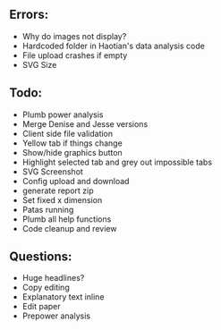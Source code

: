 ## Errors:

* Why do images not display?
* Hardcoded folder in Haotian's data analysis code
* File upload crashes if empty
* SVG Size

## Todo:
* Plumb power analysis
* Merge Denise and Jesse versions
* Client side file validation
* Yellow tab if things change
* Show/hide graphics button
* Highlight selected tab and grey out impossible tabs
* SVG Screenshot
* Config upload and download
* generate report zip
* Set fixed x dimension
* Patas running
* Plumb all help functions
* Code cleanup and review

## Questions:

* Huge headlines?
* Copy editing
* Explanatory text inline
* Edit paper
* Prepower analysis
